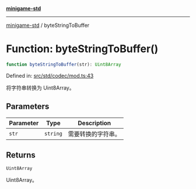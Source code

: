 [**minigame-std**](../README.md)

***

[minigame-std](../README.md) / byteStringToBuffer

# Function: byteStringToBuffer()

```ts
function byteStringToBuffer(str): Uint8Array
```

Defined in: [src/std/codec/mod.ts:43](https://github.com/JiangJie/minigame-std/blob/ff3594872b1efbdbc13aabe99588385e855b50dc/src/std/codec/mod.ts#L43)

将字符串转换为 Uint8Array。

## Parameters

| Parameter | Type | Description |
| ------ | ------ | ------ |
| `str` | `string` | 需要转换的字符串。 |

## Returns

`Uint8Array`

Uint8Array。
